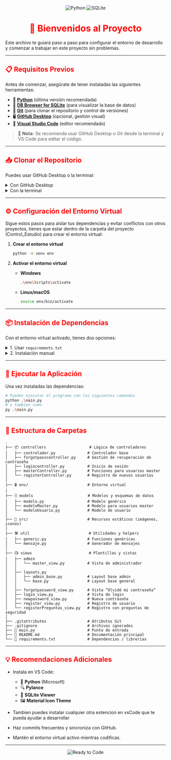 <!-- Badges -->
<p align="center">
  <img src="https://img.shields.io/badge/python-3.10+-blue?logo=python&logoColor=white" alt="Python" />
  <img src="https://img.shields.io/badge/sqlite-3.39-lightgrey?logo=sqlite&logoColor=white" alt="SQLite" />
</p>

<!-- Título principal -->
<h1 align="center">
  <span style="color:red;">🚀 Bienvenidos al Proyecto</span>
</h1>

Este archivo te guiará paso a paso para configurar el entorno de desarrollo y comenzar a trabajar en este proyecto sin problemas.

---

## <span style="color:red;">📋 Requisitos Previos</span>

Antes de comenzar, asegúrate de tener instaladas las siguientes herramientas:

- 🐍 **[Python](https://www.python.org/downloads/)** (última versión recomendada)  
- 📂 **[DB Browser for SQLite](https://sqlitebrowser.org/dl/)** (para visualizar la base de datos)  
- 🌳 **[Git](https://git-scm.com/downloads)** (para clonar el repositorio y control de versiones)  
- 🖥️ **[GitHub Desktop](https://desktop.github.com/download/)** (opcional, gestión visual)  
- 📝 **[Visual Studio Code](https://code.visualstudio.com/)** (editor recomendado)

> 🔔 **Nota:** Se recomienda usar GitHub Desktop o Git desde la terminal y VS Code para editar el código.

---

## <span style="color:red;">📥 Clonar el Repositorio</span>

Puedes usar GitHub Desktop o la terminal:

<details>
<summary>Con GitHub Desktop</summary>

En el menú **Archivo**, haga clic en **Clonar repositorio**. Haga clic en la pestaña correspondiente a la ubicación del repositorio que se desea clonar en nuestro caso "**Control_Estudio**". También puede hacer clic en **URL** para introducir manualmente la ubicación del repositorio (**https://github.com/Jhoe24/Control_Estudio.git**). En la lista de repositorios, haga clic en el repositorio que desea clonar.

</details>

<details>
<summary>Con la terminal</summary>

```bash
git clone https://github.com/Jhoe24/Control_Estudio.git
cd Control_Estudio
```
</details>

---

## <span style="color:red;">⚙️ Configuración del Entorno Virtual</span>

Sigue estos pasos para aislar tus dependencias y evitar conflictos con otros proyectos, tienes que estar dentro de la carpeta del proyecto (Control_Estudio) para crear el entorno virtual:

1. **Crear el entorno virtual**

   ```bash
   python -m venv env
   ```
2. **Activar el entorno virtual**

   * **Windows**

     ```bash
     .\env\Scripts\activate
     ```
   * **Linux/macOS**

     ```bash
     source env/bin/activate
     ```
---

## <span style="color:red;">📦 Instalación de Dependencias</span>

Con el entorno virtual activado, tienes dos opciones:

<details>
<summary>1. Usar <code>requirements.txt</code></summary>

```bash
pip install -r requirements.txt
```

</details>

<details>
<summary>2. Instalación manual</summary>

```bash
pip install customtkinter pillow tkcalendar sqlalchemy alembic reportlab openpyxl matplotlib pandas logging bcrypt
```

</details>

---

## <span style="color:red;">🚀 Ejecutar la Aplicación</span>

Una vez instaladas las dependencias:

```bash
# Puedes ejecutar el programa con los siguientes comandos
python .\main.py
# o tambien como 
py .\main.py 


```

---

## <span style="color:red;">📁 Estructura de Carpetas</span>

```text
.
├── 📦 controllers                   # Lógica de controladores
│   ├── controlador.py              # Controlador base
│   ├── forgotpasscontroller.py     # Gestión de recuperación de contraseña
│   ├── logincontroller.py          # Inicio de sesión
│   ├── masterController.py         # Funciones para usuarios master
│   └── registerController.py       # Registro de nuevos usuarios
│
├── 🔒 env/                          # Entorno virtual 
│
├── 🗄️ models                        # Modelos y esquemas de datos
│   ├── modelo.py                   # Modelo genérico
│   ├── modeloMaster.py             # Modelo para usuarios master
│   └── modeloUsuario.py            # Modelo de usuario
│
├── 🎨 src/                          # Recursos estáticos (imágenes, iconos)
│
├── 🛠️ util                          # Utilidades y helpers
│   ├── generic.py                  # Funciones genéricas
│   └── mensaje.py                  # Generador de mensajes
│
├── 📺 views                         # Plantillas y vistas
│   ├── admin                       
│   │   └── master_view.py          # Vista de administrador
│   │
│   ├── layouts.py                  
│   │   ├── admin_base.py           # Layout base admin
│   │   └── base.py                 # Layout base general
│   │
│   ├── forgotpassword_view.py      # Vista “Olvidé mi contraseña”
│   ├── login_view.py               # Vista de login
│   ├── newpassword_view.py         # Nueva contraseña
│   ├── register_view.py            # Registro de usuario
│   └── registerPreguntas_view.py   # Registro con preguntas de seguridad
│
├── .gitattributes                  # Atributos Git
├── .gitignore                      # Archivos ignorados
├── 🏁 main.py                       # Punto de entrada
├── 📄 README.md                     # Documentación principal
└── 📜 requirements.txt              # Dependencias / librerías
```

---

## <span style="color:red;">💡 Recomendaciones Adicionales</span>

* Instala en VS Code:

  * 🐍 **Python** (Microsoft)
  * 🔍 **Pylance**
  * 🔗 **SQLite Viewer**
  * 🖼️ **Material Icon Theme**

* Tambien puedes instalar cualquier otra extencion en vsCode que te pueda ayudar a desarrollar
* Haz commits frecuentes y sincroniza con GitHub.
* Mantén el entorno virtual activo mientras codificas.

---

<p align="center">  
  <img src="https://img.shields.io/badge/¡Listo_para_codificar!-🎉-brightgreen" alt="Ready to Code" />  
</p>
